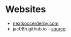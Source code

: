 # Websites

* [nextsoccerderby.com](/programming/websites/nextsoccerderby)
* jac08h.github.io - [source](https://github.com/jac08h/jac08h.github.io)
